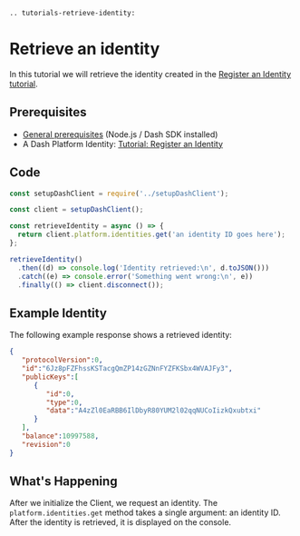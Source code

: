 ```{eval-rst}
.. tutorials-retrieve-identity:
```

# Retrieve an identity

In this tutorial we will retrieve the identity created in the [Register an Identity tutorial](../../tutorials/identities-and-names/register-an-identity.md).

## Prerequisites

- [General prerequisites](../../tutorials/introduction.md#prerequisites) (Node.js / Dash SDK installed)
- A Dash Platform Identity: [Tutorial: Register an Identity](../../tutorials/identities-and-names/register-an-identity.md)

## Code

```javascript
const setupDashClient = require('../setupDashClient');

const client = setupDashClient();

const retrieveIdentity = async () => {
  return client.platform.identities.get('an identity ID goes here');
};

retrieveIdentity()
  .then((d) => console.log('Identity retrieved:\n', d.toJSON()))
  .catch((e) => console.error('Something went wrong:\n', e))
  .finally(() => client.disconnect());
```

## Example Identity

The following example response shows a retrieved identity:

```json
{
   "protocolVersion":0,
   "id":"6Jz8pFZFhssKSTacgQmZP14zGZNnFYZFKSbx4WVAJFy3",
   "publicKeys":[
      {
         "id":0,
         "type":0,
         "data":"A4zZl0EaRBB6IlDbyR80YUM2l02qqNUCoIizkQxubtxi"
      }
   ],
   "balance":10997588,
   "revision":0
}
```

## What's Happening

After we initialize the Client, we request an identity. The `platform.identities.get` method takes a single argument: an identity ID. After the identity is retrieved, it is displayed on the console.

